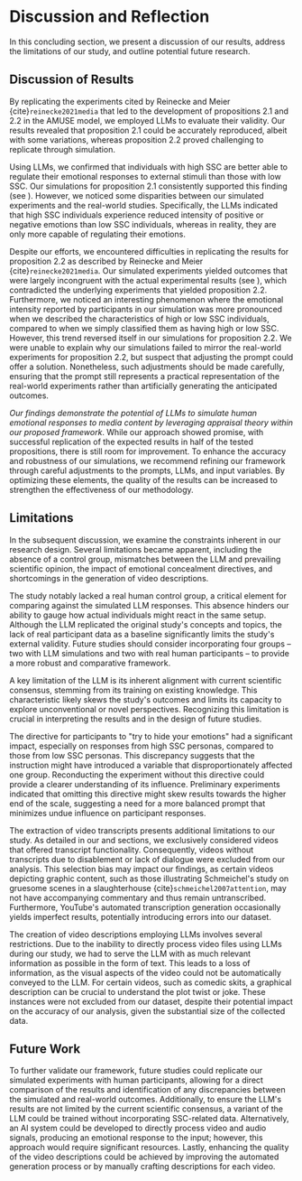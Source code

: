 # Discussion and Reflection

In this concluding section, we present a discussion of our results, address the limitations of our study, and outline potential future research.

## Discussion of Results

By replicating the experiments cited by Reinecke and Meier {cite}`reinecke2021media` that led to the development of propositions 2.1 and 2.2 in the AMUSE model, we employed LLMs to evaluate their validity. Our results revealed that proposition 2.1 could be accurately reproduced, albeit with some variations, whereas proposition 2.2 proved challenging to replicate through simulation.

Using LLMs, we confirmed that individuals with high SSC are better able to regulate their emotional responses to external stimuli than those with low SSC. Our simulations for proposition 2.1 consistently supported this finding (see [](proposition-2-1-result)). However, we noticed some disparities between our simulated experiments and the real-world studies. Specifically, the LLMs indicated that high SSC individuals experience reduced intensity of positive or negative emotions than low SSC individuals, whereas in reality, they are only more capable of regulating their emotions.

Despite our efforts, we encountered difficulties in replicating the results for proposition 2.2 as described by Reinecke and Meier {cite}`reinecke2021media`. Our simulated experiments yielded outcomes that were largely incongruent with the actual experimental results (see [](proposition-2-2-result)), which contradicted the underlying experiments that yielded proposition 2.2. Furthermore, we noticed an interesting phenomenon where the emotional intensity reported by participants in our simulation was more pronounced when we described the characteristics of high or low SSC individuals, compared to when we simply classified them as having high or low SSC. However, this trend reversed itself in our simulations for proposition 2.2. We were unable to explain why our simulations failed to mirror the real-world experiments for proposition 2.2, but suspect that adjusting the prompt could offer a solution. Nonetheless, such adjustments should be made carefully, ensuring that the prompt still represents a practical representation of the real-world experiments rather than artificially generating the anticipated outcomes.

*Our findings demonstrate the potential of LLMs to simulate human emotional responses to media content by leveraging appraisal theory within our proposed framework*. While our approach showed promise, with successful replication of the expected results in half of the tested propositions, there is still room for improvement. To enhance the accuracy and robustness of our simulations, we recommend refining our framework through careful adjustments to the prompts, LLMs, and input variables. By optimizing these elements, the quality of the results can be increased to strengthen the effectiveness of our methodology.

## Limitations

In the subsequent discussion, we examine the constraints inherent in our research design. Several limitations became apparent, including the absence of a control group, mismatches between the LLM and prevailing scientific opinion, the impact of emotional concealment directives, and shortcomings in the generation of video descriptions.

<!--### Lack of Control Group-->
The study notably lacked a real human control group, a critical element for comparing against the simulated LLM responses. This absence hinders our ability to gauge how actual individuals might react in the same setup. Although the LLM replicated the original study's concepts and topics, the lack of real participant data as a baseline significantly limits the study's external validity. Future studies should consider incorporating four groups – two with LLM simulations and two with real human participants – to provide a more robust and comparative framework.

<!--### LLM's Alignment with Scientific Consensus-->
A key limitation of the LLM is its inherent alignment with current scientific consensus, stemming from its training on existing knowledge. This characteristic likely skews the study's outcomes and limits its capacity to explore unconventional or novel perspectives. Recognizing this limitation is crucial in interpreting the results and in the design of future studies.

<!--### Influence of Emotional Concealment Directive-->
The directive for participants to "try to hide your emotions" had a significant impact, especially on responses from high SSC personas, compared to those from low SSC personas. This discrepancy suggests that the instruction might have introduced a variable that disproportionately affected one group. Reconducting the experiment without this directive could provide a clearer understanding of its influence. Preliminary experiments indicated that omitting this directive might skew results towards the higher end of the scale, suggesting a need for a more balanced prompt that minimizes undue influence on participant responses.

<!--### Generation of Video Descriptions-->
The extraction of video transcripts presents additional limitations to our study. As detailed in our [](methodological-approach) and [](method) sections, we exclusively considered videos that offered transcript functionality. Consequently, videos without transcripts due to disablement or lack of dialogue were excluded from our analysis. This selection bias may impact our findings, as certain videos depicting graphic content, such as those illustrating Schmeichel's study on gruesome scenes in a slaughterhouse {cite}`schmeichel2007attention`, may not have accompanying commentary and thus remain untranscribed. Furthermore, YouTube's automated transcription generation occasionally yields imperfect results, potentially introducing errors into our dataset.

The creation of video descriptions employing LLMs involves several restrictions. Due to the inability to directly process video files using LLMs during our study, we had to serve the LLM with as much relevant information as possible in the form of text. This leads to a loss of information, as the visual aspects of the video could not be automatically conveyed to the LLM. For certain videos, such as comedic skits, a graphical description can be crucial to understand the plot twist or joke. These instances were not excluded from our dataset, despite their potential impact on the accuracy of our analysis, given the substantial size of the collected data.

## Future Work

To further validate our framework, future studies could replicate our simulated experiments with human participants, allowing for a direct comparison of the results and identification of any discrepancies between the simulated and real-world outcomes. Additionally, to ensure the LLM's results are not limited by the current scientific consensus, a variant of the LLM could be trained without incorporating SSC-related data. Alternatively, an AI system could be developed to directly process video and audio signals, producing an emotional response to the input; however, this approach would require significant resources. Lastly, enhancing the quality of the video descriptions could be achieved by improving the automated generation process or by manually crafting descriptions for each video.